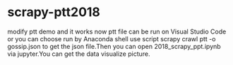 # scrapy-ptt2018
modify ptt demo and it works now
ptt file can be run on Visual Studio Code or you can choose run by Anaconda shell use script scrapy crawl ptt -o gossip.json
to get the json file.Then you can open 2018_scrapy_ppt.ipynb via jupyter.You can get the data visualize picture.
